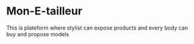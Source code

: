 # Mon-E-tailleur
This is plateform where stylist can expose products and every body can buy and propose models 
